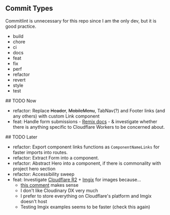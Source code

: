 ## Commit Types

Commitlint is unnecessary for this repo since I am the only dev, but it is good practice.

- build
- chore
- ci
- docs
- feat
- fix
- perf
- refactor
- revert
- style
- test

## TODO Now

- refactor: Replace ~~Header~~, ~~MobileMenu~~, TabNav(?) and Footer links (and any others) with custom Link component
- feat: Handle form submissions - [Remix docs](https://remix.run/docs/en/v1/guides/data-writes) - & investigate whether there is anything specific to Cloudflare Workers to be concerned about.

## TODO Later

- refactor: Export component links functions as `ComponentNameLinks` for faster imports into routes.
- refactor: Extract Form into a component.
- refactor: Abstract Hero into a component, if there is commonality with project hero section
- refactor: Accessibility sweep
- feat: Investigate [Cloudflare R2](https://blog.cloudflare.com/r2-open-beta/) + [Imgix](https://imgix.com/) for images because...
  - [this comment](https://github.com/remix-run/remix/discussions/2905#discussioncomment-2686431) makes sense
  - I don't like Cloudinary DX very much
  - I prefer to store everything on Cloudflare's platform and Imgix doesn't host
  - Testing Imgix examples seems to be faster (check this again)
